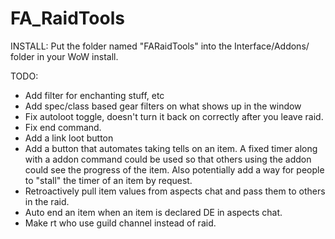 FA_RaidTools
============

INSTALL: Put the folder named "FARaidTools" into the Interface/Addons/ folder in your WoW install.

TODO:
- Add filter for enchanting stuff, etc
- Add spec/class based gear filters on what shows up in the window
- Fix autoloot toggle, doesn't turn it back on correctly after you leave raid.
- Fix end command.
- Add a link loot button
- Add a button that automates taking tells on an item. A fixed timer along with a addon command could be used so that others using the addon could see the progress of the item. Also potentially add a way for people to "stall" the timer of an item by request.
- Retroactively pull item values from aspects chat and pass them to others in the raid.
- Auto end an item when an item is declared DE in aspects chat.
- Make rt who use guild channel instead of raid.